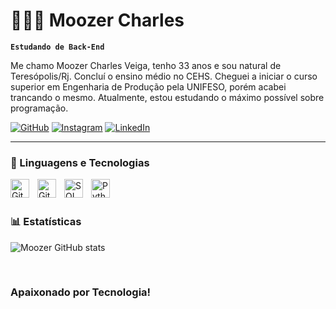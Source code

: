 # 👩🏻‍💻 Moozer Charles

**`Estudando de Back-End`**

Me chamo Moozer Charles Veiga, tenho 33 anos e sou natural de Teresópolis/Rj. Concluí o ensino médio no CEHS. Cheguei a iniciar o curso superior em Engenharia de Produção pela UNIFESO, porém acabei trancando o mesmo. Atualmente, estou estudando o máximo possível sobre programação.


[![GitHub](https://img.shields.io/badge/GitHub-100000?style=for-the-badge&logo=github&logoColor=white)](https://github.com/Moozer-cloud)
[![Instagram](https://img.shields.io/badge/Instagram-E4405F?style=for-the-badge&logo=instagram&logoColor=white)](https://www.instagram.com/moozer_charles/)
[![LinkedIn](https://img.shields.io/badge/LinkedIn-0077B5?style=for-the-badge&logo=linkedin&logoColor=white)](https://www.linkedin.com/in/moozer-charles/)

---

### 🤖 Linguagens e Tecnologias

<img 
    align="left" 
    alt="GitHub"
    title="GitHub" 
    width="30px" 
    style="padding-right: 10px;" 
    src="https://cdn.jsdelivr.net/gh/devicons/devicon@latest/icons/github/github-original.svg" 
/>
<img
    align="left" 
    alt="Git" 
    title="Git"
    width="30px" 
    style="padding-right: 10px;" 
    src="https://cdn.jsdelivr.net/gh/devicons/devicon@latest/icons/git/git-original.svg" 
/>

<img 
    align="left" 
    alt="SQL" 
    title="SQL"
    width="30px" 
    style="padding-right: 10px;" 
    src="https://cdn.jsdelivr.net/gh/devicons/devicon@latest/icons/mysql/mysql-original.svg"
/>

<img 
    align="left" 
    alt="Python" 
    title="Python"
    width="30px" 
    style="padding-right: 10px;" 
    src="https://cdn.jsdelivr.net/gh/devicons/devicon@latest/icons/python/python-original.svg" 
/>


<br/>
<br/>

### 📊 Estatísticas

![Moozer GitHub stats](https://github-readme-stats.vercel.app/api?username=Moozer-cloud&show_icons=true&theme=dark)

<br/>

### Apaixonado por Tecnologia!
